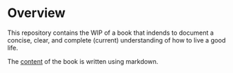 # Overview

This repository contains the WIP of a book that indends to document a concise, clear, and complete (current) understanding of how to live a good life.

The [content](Main.md) of the book is written using markdown.
